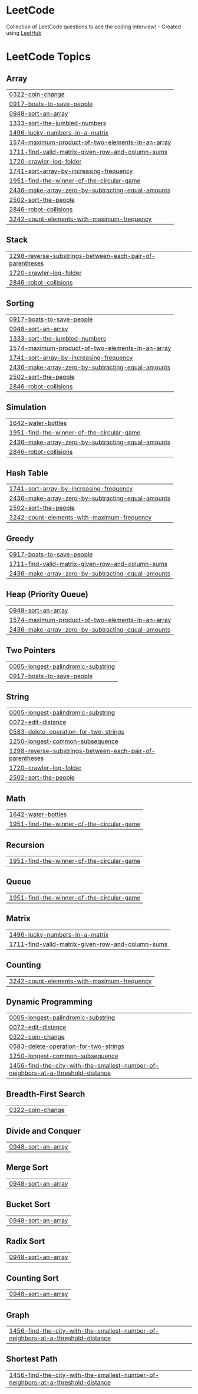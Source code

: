 # LeetCode
Collection of LeetCode questions to ace the coding interview! - Created using [LeetHub](https://github.com/QasimWani/LeetHub)

<!---LeetCode Topics Start-->
# LeetCode Topics
## Array
|  |
| ------- |
| [0322-coin-change](https://github.com/AnshikaN/LeetCode/tree/master/0322-coin-change) |
| [0917-boats-to-save-people](https://github.com/AnshikaN/LeetCode/tree/master/0917-boats-to-save-people) |
| [0948-sort-an-array](https://github.com/AnshikaN/LeetCode/tree/master/0948-sort-an-array) |
| [1333-sort-the-jumbled-numbers](https://github.com/AnshikaN/LeetCode/tree/master/1333-sort-the-jumbled-numbers) |
| [1496-lucky-numbers-in-a-matrix](https://github.com/AnshikaN/LeetCode/tree/master/1496-lucky-numbers-in-a-matrix) |
| [1574-maximum-product-of-two-elements-in-an-array](https://github.com/AnshikaN/LeetCode/tree/master/1574-maximum-product-of-two-elements-in-an-array) |
| [1711-find-valid-matrix-given-row-and-column-sums](https://github.com/AnshikaN/LeetCode/tree/master/1711-find-valid-matrix-given-row-and-column-sums) |
| [1720-crawler-log-folder](https://github.com/AnshikaN/LeetCode/tree/master/1720-crawler-log-folder) |
| [1741-sort-array-by-increasing-frequency](https://github.com/AnshikaN/LeetCode/tree/master/1741-sort-array-by-increasing-frequency) |
| [1951-find-the-winner-of-the-circular-game](https://github.com/AnshikaN/LeetCode/tree/master/1951-find-the-winner-of-the-circular-game) |
| [2436-make-array-zero-by-subtracting-equal-amounts](https://github.com/AnshikaN/LeetCode/tree/master/2436-make-array-zero-by-subtracting-equal-amounts) |
| [2502-sort-the-people](https://github.com/AnshikaN/LeetCode/tree/master/2502-sort-the-people) |
| [2846-robot-collisions](https://github.com/AnshikaN/LeetCode/tree/master/2846-robot-collisions) |
| [3242-count-elements-with-maximum-frequency](https://github.com/AnshikaN/LeetCode/tree/master/3242-count-elements-with-maximum-frequency) |
## Stack
|  |
| ------- |
| [1298-reverse-substrings-between-each-pair-of-parentheses](https://github.com/AnshikaN/LeetCode/tree/master/1298-reverse-substrings-between-each-pair-of-parentheses) |
| [1720-crawler-log-folder](https://github.com/AnshikaN/LeetCode/tree/master/1720-crawler-log-folder) |
| [2846-robot-collisions](https://github.com/AnshikaN/LeetCode/tree/master/2846-robot-collisions) |
## Sorting
|  |
| ------- |
| [0917-boats-to-save-people](https://github.com/AnshikaN/LeetCode/tree/master/0917-boats-to-save-people) |
| [0948-sort-an-array](https://github.com/AnshikaN/LeetCode/tree/master/0948-sort-an-array) |
| [1333-sort-the-jumbled-numbers](https://github.com/AnshikaN/LeetCode/tree/master/1333-sort-the-jumbled-numbers) |
| [1574-maximum-product-of-two-elements-in-an-array](https://github.com/AnshikaN/LeetCode/tree/master/1574-maximum-product-of-two-elements-in-an-array) |
| [1741-sort-array-by-increasing-frequency](https://github.com/AnshikaN/LeetCode/tree/master/1741-sort-array-by-increasing-frequency) |
| [2436-make-array-zero-by-subtracting-equal-amounts](https://github.com/AnshikaN/LeetCode/tree/master/2436-make-array-zero-by-subtracting-equal-amounts) |
| [2502-sort-the-people](https://github.com/AnshikaN/LeetCode/tree/master/2502-sort-the-people) |
| [2846-robot-collisions](https://github.com/AnshikaN/LeetCode/tree/master/2846-robot-collisions) |
## Simulation
|  |
| ------- |
| [1642-water-bottles](https://github.com/AnshikaN/LeetCode/tree/master/1642-water-bottles) |
| [1951-find-the-winner-of-the-circular-game](https://github.com/AnshikaN/LeetCode/tree/master/1951-find-the-winner-of-the-circular-game) |
| [2436-make-array-zero-by-subtracting-equal-amounts](https://github.com/AnshikaN/LeetCode/tree/master/2436-make-array-zero-by-subtracting-equal-amounts) |
| [2846-robot-collisions](https://github.com/AnshikaN/LeetCode/tree/master/2846-robot-collisions) |
## Hash Table
|  |
| ------- |
| [1741-sort-array-by-increasing-frequency](https://github.com/AnshikaN/LeetCode/tree/master/1741-sort-array-by-increasing-frequency) |
| [2436-make-array-zero-by-subtracting-equal-amounts](https://github.com/AnshikaN/LeetCode/tree/master/2436-make-array-zero-by-subtracting-equal-amounts) |
| [2502-sort-the-people](https://github.com/AnshikaN/LeetCode/tree/master/2502-sort-the-people) |
| [3242-count-elements-with-maximum-frequency](https://github.com/AnshikaN/LeetCode/tree/master/3242-count-elements-with-maximum-frequency) |
## Greedy
|  |
| ------- |
| [0917-boats-to-save-people](https://github.com/AnshikaN/LeetCode/tree/master/0917-boats-to-save-people) |
| [1711-find-valid-matrix-given-row-and-column-sums](https://github.com/AnshikaN/LeetCode/tree/master/1711-find-valid-matrix-given-row-and-column-sums) |
| [2436-make-array-zero-by-subtracting-equal-amounts](https://github.com/AnshikaN/LeetCode/tree/master/2436-make-array-zero-by-subtracting-equal-amounts) |
## Heap (Priority Queue)
|  |
| ------- |
| [0948-sort-an-array](https://github.com/AnshikaN/LeetCode/tree/master/0948-sort-an-array) |
| [1574-maximum-product-of-two-elements-in-an-array](https://github.com/AnshikaN/LeetCode/tree/master/1574-maximum-product-of-two-elements-in-an-array) |
| [2436-make-array-zero-by-subtracting-equal-amounts](https://github.com/AnshikaN/LeetCode/tree/master/2436-make-array-zero-by-subtracting-equal-amounts) |
## Two Pointers
|  |
| ------- |
| [0005-longest-palindromic-substring](https://github.com/AnshikaN/LeetCode/tree/master/0005-longest-palindromic-substring) |
| [0917-boats-to-save-people](https://github.com/AnshikaN/LeetCode/tree/master/0917-boats-to-save-people) |
## String
|  |
| ------- |
| [0005-longest-palindromic-substring](https://github.com/AnshikaN/LeetCode/tree/master/0005-longest-palindromic-substring) |
| [0072-edit-distance](https://github.com/AnshikaN/LeetCode/tree/master/0072-edit-distance) |
| [0583-delete-operation-for-two-strings](https://github.com/AnshikaN/LeetCode/tree/master/0583-delete-operation-for-two-strings) |
| [1250-longest-common-subsequence](https://github.com/AnshikaN/LeetCode/tree/master/1250-longest-common-subsequence) |
| [1298-reverse-substrings-between-each-pair-of-parentheses](https://github.com/AnshikaN/LeetCode/tree/master/1298-reverse-substrings-between-each-pair-of-parentheses) |
| [1720-crawler-log-folder](https://github.com/AnshikaN/LeetCode/tree/master/1720-crawler-log-folder) |
| [2502-sort-the-people](https://github.com/AnshikaN/LeetCode/tree/master/2502-sort-the-people) |
## Math
|  |
| ------- |
| [1642-water-bottles](https://github.com/AnshikaN/LeetCode/tree/master/1642-water-bottles) |
| [1951-find-the-winner-of-the-circular-game](https://github.com/AnshikaN/LeetCode/tree/master/1951-find-the-winner-of-the-circular-game) |
## Recursion
|  |
| ------- |
| [1951-find-the-winner-of-the-circular-game](https://github.com/AnshikaN/LeetCode/tree/master/1951-find-the-winner-of-the-circular-game) |
## Queue
|  |
| ------- |
| [1951-find-the-winner-of-the-circular-game](https://github.com/AnshikaN/LeetCode/tree/master/1951-find-the-winner-of-the-circular-game) |
## Matrix
|  |
| ------- |
| [1496-lucky-numbers-in-a-matrix](https://github.com/AnshikaN/LeetCode/tree/master/1496-lucky-numbers-in-a-matrix) |
| [1711-find-valid-matrix-given-row-and-column-sums](https://github.com/AnshikaN/LeetCode/tree/master/1711-find-valid-matrix-given-row-and-column-sums) |
## Counting
|  |
| ------- |
| [3242-count-elements-with-maximum-frequency](https://github.com/AnshikaN/LeetCode/tree/master/3242-count-elements-with-maximum-frequency) |
## Dynamic Programming
|  |
| ------- |
| [0005-longest-palindromic-substring](https://github.com/AnshikaN/LeetCode/tree/master/0005-longest-palindromic-substring) |
| [0072-edit-distance](https://github.com/AnshikaN/LeetCode/tree/master/0072-edit-distance) |
| [0322-coin-change](https://github.com/AnshikaN/LeetCode/tree/master/0322-coin-change) |
| [0583-delete-operation-for-two-strings](https://github.com/AnshikaN/LeetCode/tree/master/0583-delete-operation-for-two-strings) |
| [1250-longest-common-subsequence](https://github.com/AnshikaN/LeetCode/tree/master/1250-longest-common-subsequence) |
| [1456-find-the-city-with-the-smallest-number-of-neighbors-at-a-threshold-distance](https://github.com/AnshikaN/LeetCode/tree/master/1456-find-the-city-with-the-smallest-number-of-neighbors-at-a-threshold-distance) |
## Breadth-First Search
|  |
| ------- |
| [0322-coin-change](https://github.com/AnshikaN/LeetCode/tree/master/0322-coin-change) |
## Divide and Conquer
|  |
| ------- |
| [0948-sort-an-array](https://github.com/AnshikaN/LeetCode/tree/master/0948-sort-an-array) |
## Merge Sort
|  |
| ------- |
| [0948-sort-an-array](https://github.com/AnshikaN/LeetCode/tree/master/0948-sort-an-array) |
## Bucket Sort
|  |
| ------- |
| [0948-sort-an-array](https://github.com/AnshikaN/LeetCode/tree/master/0948-sort-an-array) |
## Radix Sort
|  |
| ------- |
| [0948-sort-an-array](https://github.com/AnshikaN/LeetCode/tree/master/0948-sort-an-array) |
## Counting Sort
|  |
| ------- |
| [0948-sort-an-array](https://github.com/AnshikaN/LeetCode/tree/master/0948-sort-an-array) |
## Graph
|  |
| ------- |
| [1456-find-the-city-with-the-smallest-number-of-neighbors-at-a-threshold-distance](https://github.com/AnshikaN/LeetCode/tree/master/1456-find-the-city-with-the-smallest-number-of-neighbors-at-a-threshold-distance) |
## Shortest Path
|  |
| ------- |
| [1456-find-the-city-with-the-smallest-number-of-neighbors-at-a-threshold-distance](https://github.com/AnshikaN/LeetCode/tree/master/1456-find-the-city-with-the-smallest-number-of-neighbors-at-a-threshold-distance) |
<!---LeetCode Topics End-->